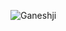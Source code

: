 ![Ganeshji](https://www.wallpapertip.com/wpic/bTwhim_ganapathi-hd-wallpaper-latest-lord-vigneswara/)
